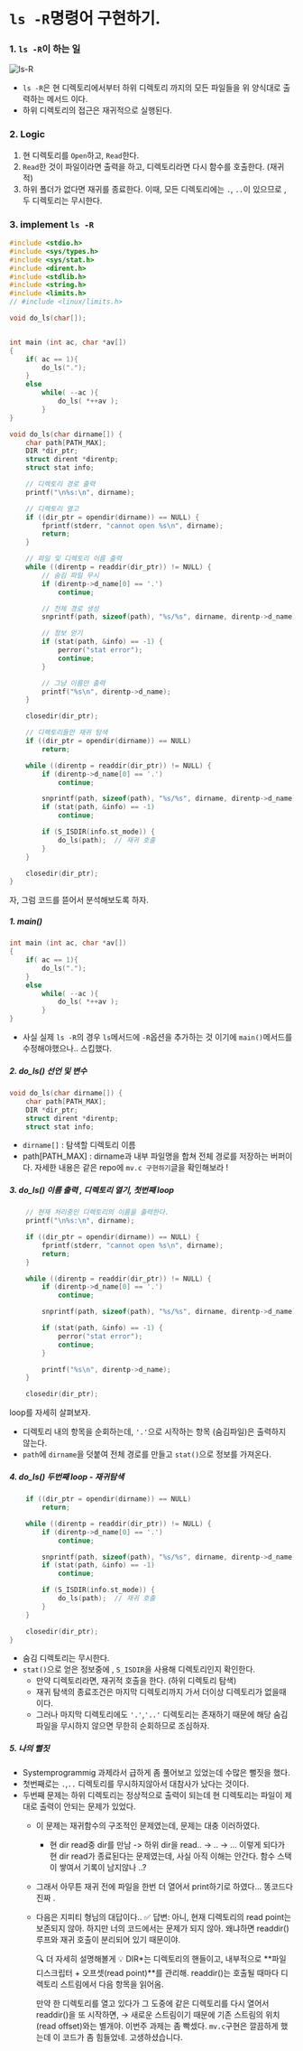 # `ls -R`명령어 구현하기.
### 1. `ls -R`이 하는 일

![ls-R](../assets/ls-R/1.png)

* `ls -R`은 현 디렉토리에서부터 하위 디렉토리 까지의 모든 파일들을 위 양식대로 출력하는 메서드 이다.
* 하위 디렉토리의 접근은 재귀적으로 실행된다.

### 2. Logic 
1. 현 디렉토리를 `Open`하고, `Read`한다.
2. `Read`한 것이 파일이라면 출력을 하고, 디렉토리라면 다시 함수를 호출한다. (재귀적)
3. 하위 폴더가 없다면 재귀를 종료한다. 이때, 모든 디렉토리에는 `.`, `..`이 있으므로 , 두 디렉토리는 무시한다.

### 3. implement `ls -R`
``` c
#include <stdio.h>
#include <sys/types.h>
#include <sys/stat.h>
#include <dirent.h>
#include <stdlib.h>
#include <string.h>
#include <limits.h>
// #include <linux/limits.h>

void do_ls(char[]);


int main (int ac, char *av[])
{
    if( ac == 1){
		do_ls(".");
    }
    else
		while( --ac ){
			do_ls( *++av );
		}
}

void do_ls(char dirname[]) {
    char path[PATH_MAX];
    DIR *dir_ptr;
    struct dirent *direntp;
    struct stat info;

    // 디렉토리 경로 출력
    printf("\n%s:\n", dirname);

    // 디렉토리 열고
    if ((dir_ptr = opendir(dirname)) == NULL) {
        fprintf(stderr, "cannot open %s\n", dirname);
        return;
    }

    // 파일 및 디렉토리 이름 출력
    while ((direntp = readdir(dir_ptr)) != NULL) {
        // 숨김 파일 무시
        if (direntp->d_name[0] == '.')
            continue;

        // 전체 경로 생성
        snprintf(path, sizeof(path), "%s/%s", dirname, direntp->d_name);

        // 정보 얻기
        if (stat(path, &info) == -1) {
            perror("stat error");
            continue;
        }

        // 그냥 이름만 출력
        printf("%s\n", direntp->d_name);
    }

    closedir(dir_ptr);

    // 디렉토리들만 재귀 탐색
    if ((dir_ptr = opendir(dirname)) == NULL)
        return;

    while ((direntp = readdir(dir_ptr)) != NULL) {
        if (direntp->d_name[0] == '.')
            continue;

        snprintf(path, sizeof(path), "%s/%s", dirname, direntp->d_name);
        if (stat(path, &info) == -1)
            continue;

        if (S_ISDIR(info.st_mode)) {
            do_ls(path);  // 재귀 호출
        }
    }

    closedir(dir_ptr);
}

```

자, 그럼 코드를 뜯어서 분석해보도록 하자.

##### 1. main()
``` c
int main (int ac, char *av[])
{
    if( ac == 1){
        do_ls(".");
    }
    else
        while( --ac ){
            do_ls( *++av );
        }
}
```
* 사실 실제 `ls -R`의 경우 `ls`메서드에 `-R`옵션을 추가하는 것 이기에 `main()`메서드를 수정해야했으나.. 스킵했다.

##### 2. do_ls() 선언 및 변수
``` c
void do_ls(char dirname[]) {
    char path[PATH_MAX];
    DIR *dir_ptr;
    struct dirent *direntp;
    struct stat info;
```
* `dirname[]` : 탐색할 디렉토리 이름
* path[PATH_MAX] : dirname과 내부 파일명을 합쳐 전체 경로를 저장하는 버퍼이다. 자세한 내용은 같은 repo에 `mv.c 구현하기`글을 확인해보라 !

##### 3. do_ls() 이름 출력 , 디렉토리 열기, 첫번째 loop 
```c
    // 현재 처리중인 디렉토리의 이름을 출력한다.
    printf("\n%s:\n", dirname);

    if ((dir_ptr = opendir(dirname)) == NULL) {
        fprintf(stderr, "cannot open %s\n", dirname);
        return;
    }

    while ((direntp = readdir(dir_ptr)) != NULL) {
        if (direntp->d_name[0] == '.')
            continue;

        snprintf(path, sizeof(path), "%s/%s", dirname, direntp->d_name);

        if (stat(path, &info) == -1) {
            perror("stat error");
            continue;
        }

        printf("%s\n", direntp->d_name);
    }

    closedir(dir_ptr);
```
loop를 자세히 살펴보자.
* 디렉토리 내의 항목을 순회하는데, `'.'`으로 시작하는 항목 (숨김파일)은 출력하지 않는다. 
* `path`에 `dirname`을 덧붙여 전체 경로를 만들고 `stat()`으로 정보를 가져온다.

##### 4. do_ls() 두번째 loop - 재귀탐색
``` c
    if ((dir_ptr = opendir(dirname)) == NULL)
        return;

    while ((direntp = readdir(dir_ptr)) != NULL) {
        if (direntp->d_name[0] == '.')
            continue;

        snprintf(path, sizeof(path), "%s/%s", dirname, direntp->d_name);
        if (stat(path, &info) == -1)
            continue;

        if (S_ISDIR(info.st_mode)) {
            do_ls(path);  // 재귀 호출
        }
    }

    closedir(dir_ptr);
}
```
* 숨김 디렉토리는 무시한다. 
* `stat()`으로 얻은 정보중에 , `S_ISDIR`을 사용해 디렉토리인지 확인한다.
  * 만약 디렉토리라면, 재귀적 호출을 한다. (하위 디렉토리 탐색)
  * 재귀 탐색의 종료조건은 마지막 디렉토리까지 가서 더이상 디렉토리가 없을때 이다.
  * 그러나 마지막 디렉토리에도 `'.'`,`'..'` 디렉토리는 존재하기 때문에 해당 숨김파일을 무시하지 않으면 무한히 순회하므로 조심하자.

##### 5. 나의 뻘짓
* Systemprogrammig 과제라서 급하게 좀 풀어보고 있었는데 수많은 뻘짓을 했다. 
* 첫번째로는 `.`,`..` 디렉토리를 무시하지않아서 대참사가 났다는 것이다.
* 두번째 문제는 하위 디렉토리는 정상적으로 출력이 되는데 현 디렉토리는 파일이 제대로 출력이 안되는 문제가 있었다.
  * 이 문제는 재귀함수의 구조적인 문제였는데, 문제는 대충 이러하였다.
    * 현 dir read중 dir를 만남 -> 하위 dir을 read.. -> .. -> ... 이렇게 되다가 현 dir read가 종료된다는 문제였는데, 사실 아직 이해는 안간다. 함수 스택이 쌓여서 기록이 남지않나 ..?
  * 그래서 아무튼 재귀 전에 파일을 한번 더 열어서 print하기로 하였다... 똥코드다 진짜 . 
  * 다음은 지피티 형님의 대답이다..
    ✅ 답변:
    아니, 현재 디렉토리의 read point는 보존되지 않아.
    하지만 너의 코드에서는 문제가 되지 않아. 왜냐하면 readdir() 루프와 재귀 호출이 분리되어 있기 때문이야.

    🔍 더 자세히 설명해볼게
    💡 DIR*는 디렉토리의 핸들이고, 내부적으로 **파일 디스크립터 + 오프셋(read point)**를 관리해.
    readdir()는 호출될 때마다 디렉토리 스트림에서 다음 항목을 읽어옴.

    만약 한 디렉토리를 열고 있다가 그 도중에 같은 디렉토리를 다시 열어서 readdir()을 또 시작하면, → 새로운 스트림이기 때문에 기존 스트림의 위치(read offset)와는 별개야.
이번주 과제는 좀 빡셌다. `mv.c`구현은 깔끔하게 했는데 이 코드가 좀 힘들었네. 고생하셨습니다. 